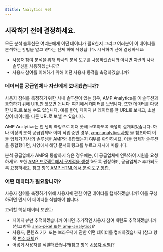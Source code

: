 ```yaml
---
$title: Analytics 구성
---
```


## 시작하기 전에 결정하세요.

모든 분석 솔루션은 여러분에게 어떤 데이터가 필요한지
그리고 여러분이 이 데이터를 분석하는 방법을 알고 있다는 전제 하에 작성됩니다. 시작하기 전에 결정하세요:

* 사용자 참여 분석을 위해 타사의 분석 도구를 사용하겠습니까
아니면 자신의 사내 솔루션을 사용하겠습니까?
* 사용자 참여를 이해하기 위해 어떤 사용자 동작을 측정하겠습니까?

### 데이터를 공급업체나 자신에게 보내겠습니까?

사용자 참여를 측정하기 위한 사내 솔루션이 있는 경우,
AMP Analytics를 이 솔루션과 통합하기 위해 URL만 있으면 됩니다.
여기에서 데이터를 보냅니다.
또한 데이터를 다양한 URL로 보낼 수도 있습니다.
예를 들어, 페이지 뷰 데이터를 한 URL로 보내고,
소셜 참여 데이터를 다른 URL로 보낼 수 있습니다.

AMP Analytics는 한 번의 측정으로 여러 곳에 보고하도록 특별히 설계되었습니다.
하나 이상의 분석 공급업체와 이미 작업 중인 경우,
[amp-analytics 사양](/docs/reference/extended/amp-analytics.html)
을 참조하여 이들 업체가 자사의 솔루션을 AMP와 통합했는지 여부를
확인하세요.
이들 업체가 솔루션을 통합했다면, 사양에서 해당 문서의 링크를
누르고 지시에 따릅니다.

분석 공급업체가 AMP와 통합하지 않은 경우에는,
이 공급업체에 연락하여 지원을 요청하세요.
또한 [AMP 프로젝트에서 문제점을 생성](https://github.com/ampproject/amphtml/issues/new)
하도록 권장하며, 공급업체가 추가되도록 요청하세요.
참고 항목
[AMP HTML에서 분석 도구 통합](https://github.com/ampproject/amphtml/blob/master/extensions/amp-analytics/integrating-analytics.md).

### 어떤 데이터가 필요합니까?

사용자 참여를 측정하기 위해 사용자에 관한 어떤 데이터를 캡처하겠습니까?
이를 구성하려면 먼저 이 데이터를 식별해야 합니다.

고려할 핵심 데이터 포인트:

* 페이지 뷰만 추적하겠습니까 아니면 추가적인 사용자 참여
패턴도 추적하겠습니까(참고 항목 [amp-pixel 또는 amp-analytics](/docs/guides/analytics/analytics_basics.html#use-amp-pixel-or-amp-analytics))?
* 사용자, 콘텐츠 기기 또는 브라우저에 관한 어떤 데이터를 캡처하겠습니까
(참고 항목 [변수 대체](/docs/guides/analytics/analytics_basics.html#variable-substitution))?
* 어떻게 사용자를 식별하겠습니까(참고 항목 [사용자 식별](/docs/guides/analytics/analytics_basics.html#user-identification))?
